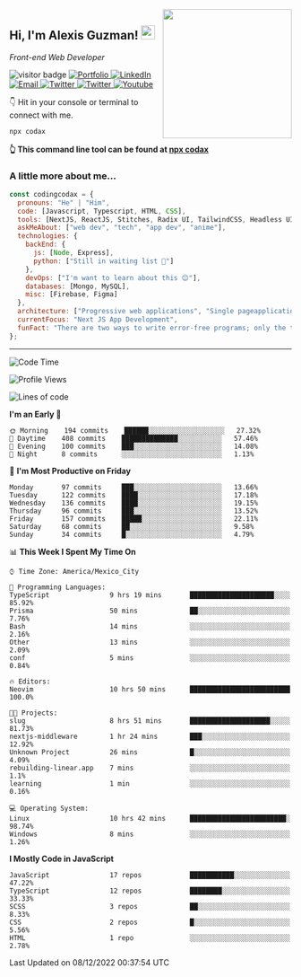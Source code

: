 <img align='right' src="https://media.giphy.com/media/M9gbBd9nbDrOTu1Mqx/giphy.gif" width="230">
<h2>Hi, I'm Alexis Guzman! <img src="https://media.giphy.com/media/hvRJCLFzcasrR4ia7z/giphy.gif" width="25px"></h2>
<p><em>Front-end Web Developer</em></p>

<p>
  <img src="https://visitor-badge.glitch.me/badge?page_id=a12989x.a12989x&left_color=black&right_color=gray" alt="visitor badge"/>
  <a href='https://www.codingcodax.dev/' target='_blank'>
    <img alt='Portfolio' src='https://img.shields.io/badge/Portfolio-black?logo=vercel&style=flat-square'>
  </a>
  <a href='https://linkedin.com/in/codingcodax/' target='_blank'>
    <img alt='LinkedIn' src='https://img.shields.io/badge/LinkedIn-black?logo=LinkedIn&style=flat-square'>
  </a>
  <a href='mailto:codingcodax@gmail.com' target='_blank'>
    <img alt='Email' src='https://img.shields.io/badge/Email-black?logo=Gmail&style=flat-square'>
  </a>
  <a href='https://twitter.com/codingcodax' target='_blank'>
    <img alt='Twitter' src='https://img.shields.io/badge/Twitter-black?logo=Twitter&style=flat-square'>
  </a>
  <a href='https://www.instagram.com/codingcodax/' target='_blank'>
    <img alt='Twitter' src='https://img.shields.io/badge/Instagram-black?logo=Instagram&style=flat-square'>
  </a>
  <a href='https://www.youtube.com/@codingcodax' target='_blank'>
    <img alt='Youtube' src='https://img.shields.io/badge/YouTube-black?logo=Youtube&style=flat-square'>
  </a>
</p>

👇 Hit in your console or terminal to connect with me.

```bash
npx codax
```
**👆 This command line tool can be found at [npx codax](https://github.com/a12989x/npx-codax)**

<h3>A little more about me...</h3>

```javascript
const codingcodax = {
  pronouns: "He" | "Him",
  code: [Javascript, Typescript, HTML, CSS],
  tools: [NextJS, ReactJS, Stitches, Radix UI, TailwindCSS, Headless UI, Prisma],
  askMeAbout: ["web dev", "tech", "app dev", "anime"],
  technologies: {
    backEnd: {
      js: [Node, Express],
      python: ["Still in waiting list 🥲"]
    },
    devOps: ["I'm want to learn about this 😊"],
    databases: [Mongo, MySQL],
    misc: [Firebase, Figma]
  },
  architecture: ["Progressive web applications", "Single pageapplications"],
  currentFocus: "Next JS App Development",
  funFact: "There are two ways to write error-free programs; only the third one works"
};
```

---

<!--START_SECTION:waka-->
![Code Time](http://img.shields.io/badge/Code%20Time-988%20hrs%2029%20mins-blue)

![Profile Views](http://img.shields.io/badge/Profile%20Views-0-blue)

![Lines of code](https://img.shields.io/badge/From%20Hello%20World%20I%27ve%20Written-302%20Thousand%20lines%20of%20code-blue)

**I'm an Early 🐤** 

```text
🌞 Morning    194 commits    ██████░░░░░░░░░░░░░░░░░░░   27.32% 
🌆 Daytime    408 commits    ██████████████░░░░░░░░░░░   57.46% 
🌃 Evening    100 commits    ███░░░░░░░░░░░░░░░░░░░░░░   14.08% 
🌙 Night      8 commits      ░░░░░░░░░░░░░░░░░░░░░░░░░   1.13%

```
📅 **I'm Most Productive on Friday** 

```text
Monday       97 commits     ███░░░░░░░░░░░░░░░░░░░░░░   13.66% 
Tuesday      122 commits    ████░░░░░░░░░░░░░░░░░░░░░   17.18% 
Wednesday    136 commits    ████░░░░░░░░░░░░░░░░░░░░░   19.15% 
Thursday     96 commits     ███░░░░░░░░░░░░░░░░░░░░░░   13.52% 
Friday       157 commits    █████░░░░░░░░░░░░░░░░░░░░   22.11% 
Saturday     68 commits     ██░░░░░░░░░░░░░░░░░░░░░░░   9.58% 
Sunday       34 commits     █░░░░░░░░░░░░░░░░░░░░░░░░   4.79%

```


📊 **This Week I Spent My Time On** 

```text
⌚︎ Time Zone: America/Mexico_City

💬 Programming Languages: 
TypeScript               9 hrs 19 mins       █████████████████████░░░░   85.92% 
Prisma                   50 mins             ██░░░░░░░░░░░░░░░░░░░░░░░   7.76% 
Bash                     14 mins             ░░░░░░░░░░░░░░░░░░░░░░░░░   2.16% 
Other                    13 mins             ░░░░░░░░░░░░░░░░░░░░░░░░░   2.09% 
conf                     5 mins              ░░░░░░░░░░░░░░░░░░░░░░░░░   0.84%

🔥 Editors: 
Neovim                   10 hrs 50 mins      █████████████████████████   100.0%

🐱‍💻 Projects: 
slug                     8 hrs 51 mins       ████████████████████░░░░░   81.73% 
nextjs-middleware        1 hr 24 mins        ███░░░░░░░░░░░░░░░░░░░░░░   12.92% 
Unknown Project          26 mins             █░░░░░░░░░░░░░░░░░░░░░░░░   4.09% 
rebuilding-linear.app    7 mins              ░░░░░░░░░░░░░░░░░░░░░░░░░   1.1% 
learning                 1 min               ░░░░░░░░░░░░░░░░░░░░░░░░░   0.16%

💻 Operating System: 
Linux                    10 hrs 42 mins      ████████████████████████░   98.74% 
Windows                  8 mins              ░░░░░░░░░░░░░░░░░░░░░░░░░   1.26%

```

**I Mostly Code in JavaScript** 

```text
JavaScript               17 repos            ███████████░░░░░░░░░░░░░░   47.22% 
TypeScript               12 repos            ████████░░░░░░░░░░░░░░░░░   33.33% 
SCSS                     3 repos             ██░░░░░░░░░░░░░░░░░░░░░░░   8.33% 
CSS                      2 repos             █░░░░░░░░░░░░░░░░░░░░░░░░   5.56% 
HTML                     1 repo              ░░░░░░░░░░░░░░░░░░░░░░░░░   2.78%

```



 Last Updated on 08/12/2022 00:37:54 UTC
<!--END_SECTION:waka-->
